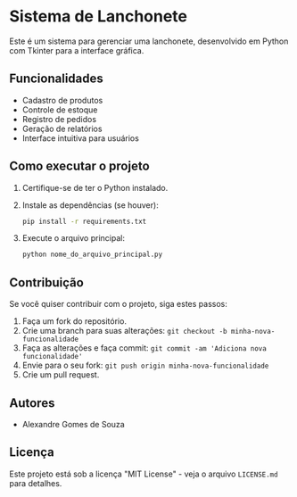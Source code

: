 # Sistema de Lanchonete

Este é um sistema para gerenciar uma lanchonete, desenvolvido em Python com Tkinter para a interface gráfica.

## Funcionalidades

* Cadastro de produtos
* Controle de estoque
* Registro de pedidos
* Geração de relatórios
* Interface intuitiva para usuários

## Como executar o projeto

1.  Certifique-se de ter o Python instalado.
2.  Instale as dependências (se houver):

    ```bash
    pip install -r requirements.txt
    ```
3.  Execute o arquivo principal:

    ```bash
    python nome_do_arquivo_principal.py
    ```

## Contribuição

Se você quiser contribuir com o projeto, siga estes passos:

1.  Faça um fork do repositório.
2.  Crie uma branch para suas alterações: `git checkout -b minha-nova-funcionalidade`
3.  Faça as alterações e faça commit: `git commit -am 'Adiciona nova funcionalidade'`
4.  Envie para o seu fork: `git push origin minha-nova-funcionalidade`
5.  Crie um pull request.

## Autores

* Alexandre Gomes de Souza

## Licença

Este projeto está sob a licença "MIT License" - veja o arquivo `LICENSE.md` para detalhes.

